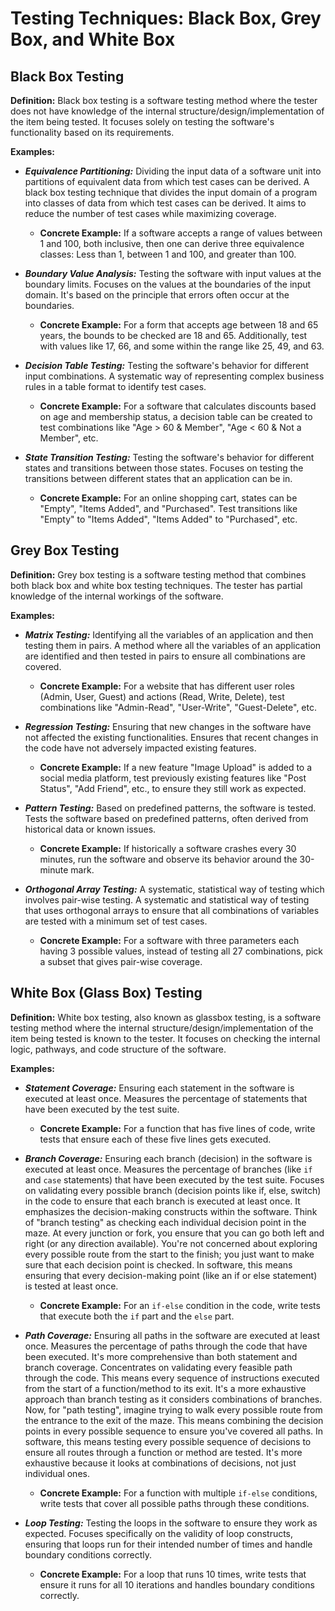 # Testing Techniques: Black Box, Grey Box, and White Box

## Black Box Testing
**Definition:** Black box testing is a software testing method where the tester does not have knowledge of the internal structure/design/implementation of the item being tested. It focuses solely on testing the software's functionality based on its requirements.

**Examples:**
- ***Equivalence Partitioning:*** Dividing the input data of a software unit into partitions of equivalent data from which test cases can be derived. A black box testing technique that divides the input domain of a program into classes of data from which test cases can be derived. It aims to reduce the number of test cases while maximizing coverage.
  - **Concrete Example:** If a software accepts a range of values between 1 and 100, both inclusive, then one can derive three equivalence classes: Less than 1, between 1 and 100, and greater than 100.
  
- ***Boundary Value Analysis:*** Testing the software with input values at the boundary limits. Focuses on the values at the boundaries of the input domain. It's based on the principle that errors often occur at the boundaries.
  - **Concrete Example:** For a form that accepts age between 18 and 65 years, the bounds to be checked are 18 and 65. Additionally, test with values like 17, 66, and some within the range like 25, 49, and 63.
  
- ***Decision Table Testing:*** Testing the software's behavior for different input combinations. A systematic way of representing complex business rules in a table format to identify test cases.
  - **Concrete Example:** For a software that calculates discounts based on age and membership status, a decision table can be created to test combinations like "Age > 60 & Member", "Age < 60 & Not a Member", etc.
  
- ***State Transition Testing:*** Testing the software's behavior for different states and transitions between those states. Focuses on testing the transitions between different states that an application can be in.
  - **Concrete Example:** For an online shopping cart, states can be "Empty", "Items Added", and "Purchased". Test transitions like "Empty" to "Items Added", "Items Added" to "Purchased", etc.

## Grey Box Testing
**Definition:** Grey box testing is a software testing method that combines both black box and white box testing techniques. The tester has partial knowledge of the internal workings of the software.

**Examples:**
- ***Matrix Testing:*** Identifying all the variables of an application and then testing them in pairs. A method where all the variables of an application are identified and then tested in pairs to ensure all combinations are covered.
  - **Concrete Example:** For a website that has different user roles (Admin, User, Guest) and actions (Read, Write, Delete), test combinations like "Admin-Read", "User-Write", "Guest-Delete", etc.
  
- ***Regression Testing:*** Ensuring that new changes in the software have not affected the existing functionalities. Ensures that recent changes in the code have not adversely impacted existing features.
  - **Concrete Example:** If a new feature "Image Upload" is added to a social media platform, test previously existing features like "Post Status", "Add Friend", etc., to ensure they still work as expected.
  
- ***Pattern Testing:*** Based on predefined patterns, the software is tested. Tests the software based on predefined patterns, often derived from historical data or known issues.
  - **Concrete Example:** If historically a software crashes every 30 minutes, run the software and observe its behavior around the 30-minute mark.
  
- ***Orthogonal Array Testing:*** A systematic, statistical way of testing which involves pair-wise testing. A systematic and statistical way of testing that uses orthogonal arrays to ensure that all combinations of variables are tested with a minimum set of test cases.
  - **Concrete Example:** For a software with three parameters each having 3 possible values, instead of testing all 27 combinations, pick a subset that gives pair-wise coverage.

## White Box (Glass Box) Testing
**Definition:** White box testing, also known as glassbox testing, is a software testing method where the internal structure/design/implementation of the item being tested is known to the tester. It focuses on checking the internal logic, pathways, and code structure of the software.

**Examples:**
- ***Statement Coverage:*** Ensuring each statement in the software is executed at least once. Measures the percentage of statements that have been executed by the test suite.
  - **Concrete Example:** For a function that has five lines of code, write tests that ensure each of these five lines gets executed.
  
- ***Branch Coverage:*** Ensuring each branch (decision) in the software is executed at least once. Measures the percentage of branches (like `if` and `case` statements) that have been executed by the test suite.  Focuses on validating every possible branch (decision points like if, else, switch) in the code to ensure that each branch is executed at least once. It emphasizes the decision-making constructs within the software.  Think of "branch testing" as checking each individual decision point in the maze. At every junction or fork, you ensure that you can go both left and right (or any direction available). You're not concerned about exploring every possible route from the start to the finish; you just want to make sure that each decision point is checked.  In software, this means ensuring that every decision-making point (like an if or else statement) is tested at least once.
  - **Concrete Example:** For an `if-else` condition in the code, write tests that execute both the `if` part and the `else` part.
  
- ***Path Coverage:*** Ensuring all paths in the software are executed at least once. Measures the percentage of paths through the code that have been executed. It's more comprehensive than both statement and branch coverage.  Concentrates on validating every feasible path through the code. This means every sequence of instructions executed from the start of a function/method to its exit. It's a more exhaustive approach than branch testing as it considers combinations of branches.  Now, for "path testing", imagine trying to walk every possible route from the entrance to the exit of the maze. This means combining the decision points in every possible sequence to ensure you've covered all paths.
In software, this means testing every possible sequence of decisions to ensure all routes through a function or method are tested. It's more exhaustive because it looks at combinations of decisions, not just individual ones.
  - **Concrete Example:** For a function with multiple `if-else` conditions, write tests that cover all possible paths through these conditions.
  
- ***Loop Testing:*** Testing the loops in the software to ensure they work as expected. Focuses specifically on the validity of loop constructs, ensuring that loops run for their intended number of times and handle boundary conditions correctly.
  - **Concrete Example:** For a loop that runs 10 times, write tests that ensure it runs for all 10 iterations and handles boundary conditions correctly.
